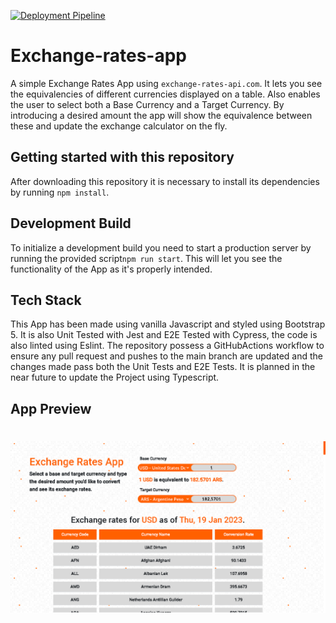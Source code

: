 [![Deployment Pipeline](https://github.com/Horacaz/exchange-rates-app/actions/workflows/pipeline.yml/badge.svg?branch=test-ts)](https://github.com/Horacaz/exchange-rates-app/actions/workflows/pipeline.yml)

# Exchange-rates-app
 
A simple Exchange Rates App using ```exchange-rates-api.com```. It lets you see the equivalencies
of different currencies displayed on a table. Also enables the user to select both a Base Currency and a Target Currency. By introducing a desired amount the app will show the equivalence between these and update the exchange calculator on the fly.

## Getting started with this repository

After downloading this repository it is necessary to install its dependencies by running ```npm install```.

## Development Build

To initialize a development build you need to start a production server by running the provided script```npm run start```. This will let you see the functionality of the App as it's properly intended.

## Tech Stack

This App has been made using vanilla Javascript and styled using Bootstrap 5. It is also Unit Tested with Jest and E2E Tested with Cypress, the code is also linted using Eslint. The repository possess a GitHubActions workflow to ensure any pull request and pushes to the main branch are updated and the changes made pass both the Unit Tests and E2E Tests. It is planned in the near future to update the Project using Typescript.

## App Preview
#
![App Peview](app-preview.png)